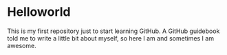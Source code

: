 # Helloworld
This is my first repository just to start learning GitHub.
A GitHub guidebook told me to write a little bit about myself, so here I am and sometimes I am awesome.
